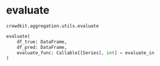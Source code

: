 # evaluate

`crowdkit.aggregation.utils.evaluate`

```python
evaluate(
    df_true: DataFrame,
    df_pred: DataFrame,
    evaluate_func: Callable[[Series], int] = evaluate_in
)
```